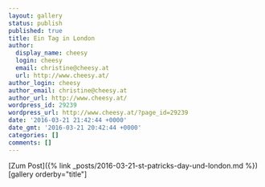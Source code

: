 ```yaml
---
layout: gallery
status: publish
published: true
title: Ein Tag in London
author:
  display_name: cheesy
  login: cheesy
  email: christine@cheesy.at
  url: http://www.cheesy.at/
author_login: cheesy
author_email: christine@cheesy.at
author_url: http://www.cheesy.at/
wordpress_id: 29239
wordpress_url: http://www.cheesy.at/?page_id=29239
date: '2016-03-21 21:42:44 +0000'
date_gmt: '2016-03-21 20:42:44 +0000'
categories: []
comments: []
---
```


[Zum Post]({% link _posts/2016-03-21-st-patricks-day-und-london.md %})
[gallery orderby="title"]
